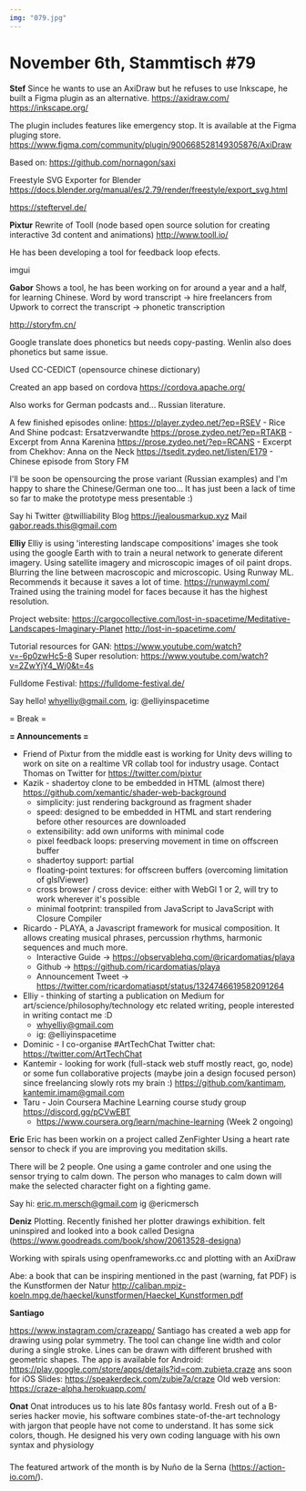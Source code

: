 ```yaml
---
img: "079.jpg"
---
```


# **November 6th, Stammtisch #79**


**Stef**
Since he wants to use an AxiDraw but he refuses to use Inkscape, he built a Figma plugin as an alternative.
https://axidraw.com/
https://inkscape.org/

The plugin includes features like emergency stop.
It is available at the Figma pluging store.
https://www.figma.com/community/plugin/900668528149305876/AxiDraw

Based on: https://github.com/nornagon/saxi

Freestyle SVG Exporter for Blender
https://docs.blender.org/manual/es/2.79/render/freestyle/export_svg.html

https://steftervel.de/

**Pixtur**
Rewrite of Tooll (node based open source solution for creating interactive 3d content and animations)
http://www.tooll.io/

He has been developing a tool for feedback loop efects.

imgui

**Gabor**
Shows a tool, he has been working on for around a year and a half, for learning Chinese. Word by word transcript -> hire freelancers from Upwork to correct the transcript -> phonetic transcription

http://storyfm.cn/

Google translate does phonetics but needs copy-pasting. Wenlin also does phonetics but same issue.

Used CC-CEDICT (opensource chinese dictionary)

Created an app based on cordova
https://cordova.apache.org/

Also works for German podcasts and... Russian literature.

A few finished episodes online:
https://player.zydeo.net/?ep=RSEV - Rice And Shine podcast: Ersatzverwandte
https://prose.zydeo.net/?ep=RTAKB - Excerpt from Anna Karenina
https://prose.zydeo.net/?ep=RCANS - Excerpt from Chekhov: Anna on the Neck
https://tsedit.zydeo.net/listen/E179 - Chinese episode from Story FM

I'll be soon be opensourcing the prose variant (Russian examples) and I'm happy to share the Chinese/German one too... It has just been a lack of time so far to make the prototype mess presentable :)

Say hi
Twitter @twilliability
Blog https://jealousmarkup.xyz
Mail gabor.reads.this@gmail.com

**Elliy**
Elliy is using 'interesting landscape compositions' images she took using the google Earth with to train a neural network to generate diferent imagery. Using satellite imagery and microscopic images of oil paint drops. Blurring the line between macroscopic and microscopic. Using Runway ML. Recommends it because it saves a lot of time.
https://runwayml.com/
Trained using the training model for faces  because it has the highest resolution.

Project website:
https://cargocollective.com/lost-in-spacetime/Meditative-Landscapes-Imaginary-Planet
http://lost-in-spacetime.com/ 

Tutorial resources for GAN: https://www.youtube.com/watch?v=-6p0zwHc5-8
Super resolution: https://www.youtube.com/watch?v=2ZwYjY4_Wj0&t=4s
    
Fulldome Festival: https://fulldome-festival.de/

Say hello! whyelliy@gmail.com, ig: @elliyinspacetime

= Break =

**= Announcements =**

- Friend of Pixtur from the middle east is working for Unity devs willing to work on site on a realtime VR collab tool for industry usage. Contact Thomas on Twitter for  https://twitter.com/pixtur
- Kazik - shadertoy clone to be embedded in HTML (almost there) https://github.com/xemantic/shader-web-background
  - simplicity: just rendering background as fragment shader
  - speed: designed to be embedded in HTML and start rendering before other resources are downloaded
  - extensibility: add own uniforms with minimal code
  - pixel feedback loops: preserving movement in time on offscreen buffer
  - shadertoy support: partial
  - floating-point textures: for offscreen buffers (overcoming limitation of glslViewer)
  - cross browser / cross device: either with WebGl 1 or 2, will try to work wherever it's possible
  - minimal footprint: transpiled from JavaScript to JavaScript with Closure Compiler
- Ricardo - PLAYA, a Javascript framework for musical composition. It allows creating musical phrases, percussion rhythms, harmonic sequences and much more.
  - Interactive Guide -> https://observablehq.com/@ricardomatias/playa
  - Github -> https://github.com/ricardomatias/playa
  - Announcement Tweet -> https://twitter.com/ricardomatiaspt/status/1324746619582091264
- Elliy - thinking of starting a publication on Medium for art/science/philosophy/technology etc related writing, people interested in writing contact me :D
  - whyelliy@gmail.com
  - ig: @elliyinspacetime
- Dominic - I co-organise #ArtTechChat Twitter chat: https://twitter.com/ArtTechChat
- Kantemir - looking for work (full-stack web stuff mostly react, go, node) or some fun collaborative projects (maybe join a design focused person) since freelancing slowly rots my brain :) https://github.com/kantimam, kantemir.imam@gmail.com
- Taru - Join Coursera Machine Learning course study group https://discord.gg/pCVwEBT
  - https://www.coursera.org/learn/machine-learning (Week 2 ongoing)

**Eric**
Eric has been workin on a project called ZenFighter
Using a heart rate sensor to check if you are improving you meditation skills.

There will be 2 people. One using a game controler and one using the sensor trying to calm down.
The person who manages to calm down will make the selected character fight on a fighting game.

Say hi:
eric.m.mersch@gmail.com ig 
@ericmersch

**Deniz**
Plotting.
Recently finished her plotter drawings exhibition.
felt uninspired and looked into a book called Designa (https://www.goodreads.com/book/show/20613528-designa)

Working with spirals using openframeworks.cc and plotting with an AxiDraw

Abe: a book that can be inspiring mentioned in the past (warning, fat PDF) is the Kunstformen der Natur 
http://caliban.mpiz-koeln.mpg.de/haeckel/kunstformen/Haeckel_Kunstformen.pdf

**Santiago**

https://www.instagram.com/crazeapp/
Santiago has created a web app for drawing using polar symmetry.
The tool can change line width and color during a single stroke.
Lines can be drawn with different brushed with geometric shapes.
The app is available for Android: https://play.google.com/store/apps/details?id=com.zubieta.craze ans soon for iOS
Slides: https://speakerdeck.com/zubie7a/craze
Old web version: https://craze-alpha.herokuapp.com/

**Onat**
Onat introduces us to his late 80s fantasy world.
Fresh out of a B-series hacker movie, his software combines state-of-the-art technology with jargon that people have not come to understand. It has some sick colors, though.
He designed his very own coding language with his own syntax and physiology


###

The featured artwork of the month is by Nuño de la Serna (https://action-io.com/).
